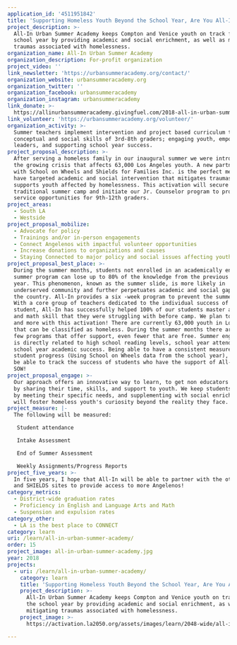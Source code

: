 ```yaml
---
application_id: '4511951842'
title: 'Supporting Homeless Youth Beyond the School Year, Are You All-In?'
project_description: >-
  All-In Urban Summer Academy keeps Compton and Venice youth on track for the
  school year by providing academic and social enrichment, as well as mitigating
  traumas associated with homelessness.
organization_name: All-In Urban Summer Academy
organization_description: For-profit organization
project_video: ''
link_newsletter: 'https://urbansummeracademy.org/contact/'
organization_website: urbansummeracademy.org
organization_twitter: ''
organization_facebook: urbansummeracademy
organization_instagram: urbansummeracademy
link_donate: >-
  https://allinurbansummeracademy.givingfuel.com/2018-all-in-urban-summer-academy-fundraising
link_volunteer: 'https://urbansummeracademy.org/volunteer/'
organization_activity: >-
  Summer teachers implement intervention and project based curriculum to boost
  conceptual and social skills of 3rd-8th graders; engaging youth, empowering
  leaders, and supporting school year success.
project_proposal_description: >-
  After serving a homeless family in our inaugural summer we were introduced to
  the growing crisis that affects 63,000 Los Angeles youth. A new partnership
  with School on Wheels and Shields for Families Inc. is the perfect merge to
  have targeted academic and social intervention that mitigates traumas and
  supports youth affected by homelessness. This activation will secure our
  traditional summer camp and initiate our Jr. Counselor program to provide
  service opportunities for 9th-12th graders.
project_areas:
  - South LA
  - Westside
project_proposal_mobilize:
  - Advocate for policy
  - Trainings and/or in-person engagements
  - Connect Angelenos with impactful volunteer opportunities
  - Increase donations to organizations and causes
  - Staying Connected to major policy and social issues affecting youth
project_proposal_best_place: >-
  During the summer months, students not enrolled in an academically enriching
  summer program can lose up to 80% of the knowledge from the previous school
  year. This phenomenon, known as the summer slide, is more likely in
  underserved community and further perpetuates academic and social gaps across
  the country. All-In provides a six -week program to prevent the summer slide.
  With a core group of teachers dedicated to the individual success of each
  student, All-In has successfully helped 100% of our students master a language
  and math skill that they were struggling with before camp. We plan to do that
  and more with this activation! There are currently 63,000 youth in Los Angeles
  that can be classified as homeless. During the summer months there are very
  few programs that offer support, even fewer that are free. Summer engagement
  is directly related to high school reading levels, school year attendance, and
  school year academic success. Being able to have a consistent measure of
  student progress (Using School on Wheels data from the school year), we will
  be able to track the success of students who have the support of All-In and
  SOW!
project_proposal_engage: >-
  Our approach offers an innovative way to learn, to get non educators engaged
  by sharing their time, skills, and support to youth. We keep students engaged
  by meeting their specific needs, and supplementing with social enrichment that
  will foster homeless youth's curiosity beyond the reality they face.
project_measure: |-
  The following will be measured:

   Student attendance

   Intake Assessment

   End of Summer Assessment

   Weekly Assignments/Progress Reports
project_five_years: >-
  In five years, I hope that All-In will be able to partner with the other SOW
  and SHIELDS sites to provide access to more Angelenos!
category_metrics:
  - District-wide graduation rates
  - Proficiency in English and Language Arts and Math
  - Suspension and expulsion rates
category_other:
  - LA is the best place to CONNECT
category: learn
uri: /learn/all-in-urban-summer-academy/
order: 15
project_image: all-in-urban-summer-academy.jpg
year: 2018
projects:
  - uri: /learn/all-in-urban-summer-academy/
    category: learn
    title: 'Supporting Homeless Youth Beyond the School Year, Are You All-In?'
    project_description: >-
      All-In Urban Summer Academy keeps Compton and Venice youth on track for
      the school year by providing academic and social enrichment, as well as
      mitigating traumas associated with homelessness.
    project_image: >-
      https://activation.la2050.org/assets/images/learn/2048-wide/all-in-urban-summer-academy.jpg

---
```

